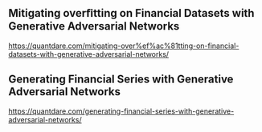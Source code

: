 
## Mitigating overﬁtting on Financial Datasets with Generative Adversarial Networks

https://quantdare.com/mitigating-over%ef%ac%81tting-on-financial-datasets-with-generative-adversarial-networks/

## Generating Financial Series with Generative Adversarial Networks

https://quantdare.com/generating-financial-series-with-generative-adversarial-networks/
